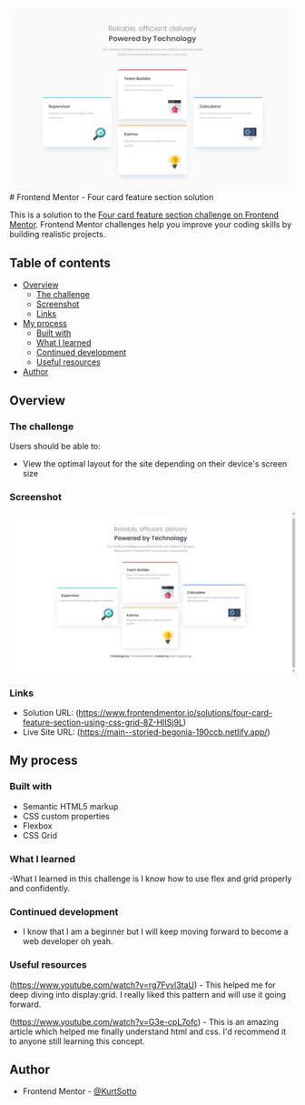 <img src="/design/desktop-design.jpg">
# Frontend Mentor - Four card feature section solution

This is a solution to the [Four card feature section challenge on Frontend Mentor](https://www.frontendmentor.io/challenges/four-card-feature-section-weK1eFYK). Frontend Mentor challenges help you improve your coding skills by building realistic projects. 

## Table of contents

- [Overview](#overview)
  - [The challenge](#the-challenge)
  - [Screenshot](#screenshot)
  - [Links](#links)
- [My process](#my-process)
  - [Built with](#built-with)
  - [What I learned](#what-i-learned)
  - [Continued development](#continued-development)
  - [Useful resources](#useful-resources)
- [Author](#author)

## Overview

### The challenge

Users should be able to:

- View the optimal layout for the site depending on their device's screen size

### Screenshot
<img src="/images/Screenshot 2023-07-31 200153.png">

### Links

- Solution URL: (https://www.frontendmentor.io/solutions/four-card-feature-section-using-css-grid-8Z-HIISj9L)
- Live Site URL: (https://main--storied-begonia-190ccb.netlify.app/)

## My process

### Built with

- Semantic HTML5 markup
- CSS custom properties
- Flexbox
- CSS Grid
  
### What I learned

-What I learned in this challenge is I know how to use flex and grid properly and confidently.

### Continued development

- I know that I am a beginner but I will keep moving forward to become a web developer oh yeah.

### Useful resources

(https://www.youtube.com/watch?v=rg7Fvvl3taU) - This helped me for deep diving into display:grid. I really liked this pattern and will use it going forward.

(https://www.youtube.com/watch?v=G3e-cpL7ofc) - This is an amazing article which helped me finally understand html and css. I'd recommend it to anyone still learning this concept.

## Author

- Frontend Mentor - [@KurtSotto](https://www.frontendmentor.io/profile/KurtSotto)
